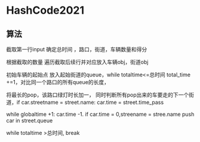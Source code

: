 # HashCode2021
## 算法
截取第一行input 确定总时间 ，路口，街道，车辆数量和得分

根据截取的数量 遍历截取后续行并对应放入车辆obj，街道obj

初始车辆的起始点 放入起始街道的queue，while totaltime<=总时间 total_time +=1，对比同一个路口的所有queue的长度，

将最长的pop，该路口绿灯时长加一， 同时判断所有pop出来的车要走的下一个街道，if car.streetname = street.name: car.time = street.time_pass

while globaltime +1: car.time -1. if car.time = 0,streename = stree.name push car in street.queue

while totaltime >总时间, break